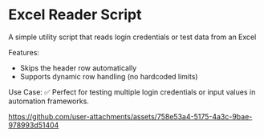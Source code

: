 # Excel Reader Script
A simple utility script that reads login credentials or test data from an Excel

Features:

- Skips the header row automatically
- Supports dynamic row handling (no hardcoded limits)

Use Case:
✅ Perfect for testing multiple login credentials or input values in automation frameworks.



https://github.com/user-attachments/assets/758e53a4-5175-4a3c-9bae-978993d51404




